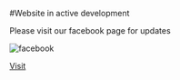 #Website in active development

Please visit our facebook page for updates


![facebook](https://facebookbrand.com/wp-content/themes/fb-branding/prj-fb-branding/assets/images/fb-art.png)

[Visit](https://www.facebook.com/netajicolonydurgapujo/)
